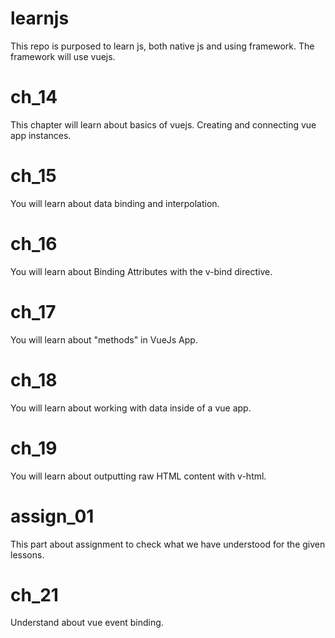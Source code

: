 # learnjs
This repo is purposed to learn js, both native js and using framework. The framework will use vuejs.

# ch_14
This chapter will learn about basics of vuejs. Creating and connecting vue app instances.

# ch_15
You will learn about data binding and interpolation.

# ch_16
You will learn about Binding Attributes with the v-bind directive.

# ch_17
You will learn about "methods" in VueJs App.

# ch_18
You will learn about working with data inside of a vue app.

# ch_19
You will learn about outputting raw HTML content with v-html.

# assign_01
This part about assignment to check what we have understood for the given lessons.

# ch_21
Understand about vue event binding.

